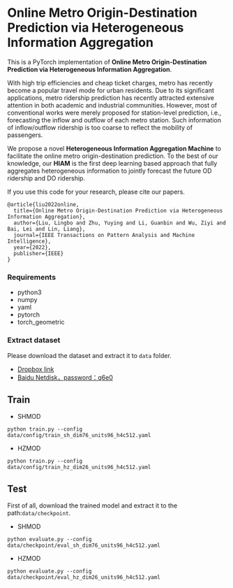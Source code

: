 # Online Metro Origin-Destination Prediction via Heterogeneous Information Aggregation
This is a PyTorch implementation of **Online Metro Origin-Destination Prediction via Heterogeneous Information Aggregation**. 

With high trip efficiencies and cheap ticket charges, metro has recently become a popular travel mode for urban residents. Due to its significant applications, metro ridership prediction has recently attracted extensive attention in both academic and industrial communities. However, most of conventional works were merely proposed for station-level prediction, i.e., forecasting the inflow and outflow of each metro station. Such information of inflow/outflow ridership is too coarse to reflect the mobility of passengers. 

We propose a novel **Heterogeneous Information Aggregation Machine** to facilitate the online metro origin-destination prediction. To the best of our knowledge, our **HIAM** is the first deep learning based approach that fully aggregates heterogeneous information to jointly forecast the future OD ridership and DO ridership.

If you use this code for your research, please cite our papers.
```
@article{liu2022online,
  title={Online Metro Origin-Destination Prediction via Heterogeneous Information Aggregation},
  author={Liu, Lingbo and Zhu, Yuying and Li, Guanbin and Wu, Ziyi and Bai, Lei and Lin, Liang},
  journal={IEEE Transactions on Pattern Analysis and Machine Intelligence},
  year={2022},
  publisher={IEEE}
}
```

### Requirements
- python3
- numpy
- yaml
- pytorch
- torch_geometric
### Extract dataset
Please download the dataset and extract it to `data` folder.
- [Dropbox link](https://www.dropbox.com/sh/4pgk4uez7g200fg/AACHN6wMhjq_v0R2ZZ8ZeI6ma?dl=0)
- [Baidu Netdisk，password：q6e0 ](https://pan.baidu.com/s/1PHN8SNT3jTroX0sTWHsrXw)

## Train
- SHMOD
```
python train.py --config data/config/train_sh_dim76_units96_h4c512.yaml
```

- HZMOD
```
python train.py --config data/config/train_hz_dim26_units96_h4c512.yaml
```
## Test
First of all, download the trained model and extract it to the path:`data/checkpoint`.

- SHMOD
```
python evaluate.py --config data/checkpoint/eval_sh_dim76_units96_h4c512.yaml
```
- HZMOD
```
python evaluate.py --config data/checkpoint/eval_hz_dim26_units96_h4c512.yaml
```

